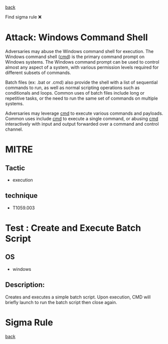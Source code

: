 
[back](../index.md)

Find sigma rule :x: 

# Attack: Windows Command Shell 

Adversaries may abuse the Windows command shell for execution. The Windows command shell ([cmd](https://attack.mitre.org/software/S0106)) is the primary command prompt on Windows systems. The Windows command prompt can be used to control almost any aspect of a system, with various permission levels required for different subsets of commands. 

Batch files (ex: .bat or .cmd) also provide the shell with a list of sequential commands to run, as well as normal scripting operations such as conditionals and loops. Common uses of batch files include long or repetitive tasks, or the need to run the same set of commands on multiple systems.

Adversaries may leverage [cmd](https://attack.mitre.org/software/S0106) to execute various commands and payloads. Common uses include [cmd](https://attack.mitre.org/software/S0106) to execute a single command, or abusing [cmd](https://attack.mitre.org/software/S0106) interactively with input and output forwarded over a command and control channel.

# MITRE
## Tactic
  - execution


## technique
  - T1059.003


# Test : Create and Execute Batch Script
## OS
  - windows


## Description:
Creates and executes a simple batch script. Upon execution, CMD will briefly launch to run the batch script then close again.


# Sigma Rule


[back](../index.md)
